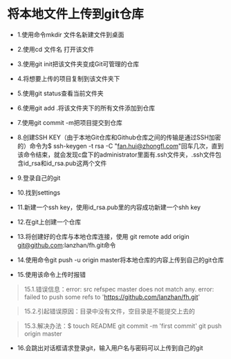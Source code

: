 将本地文件上传到git仓库
=========
- 1\.使用命令mkdir 文件名新建文件到桌面

- 2\.使用cd 文件名 打开该文件

- 3\.使用git init把该文件夹变成Git可管理的仓库

- 4\.将想要上传的项目复制到该文件夹下

- 5\.使用git status查看当前文件夹

- 6\.使用git add .将该文件夹下的所有文件添加到仓库

- 7\.使用git commit -m把项目提交到仓库

- 8\.创建SSH KEY（由于本地Git仓库和Github仓库之间的传输是通过SSH加密的）命令为$ ssh-keygen -t rsa -C "fan.hui@zhongfl.com"回车几次，直到该命令结束，就会发现c盘下的administrator里面有.ssh文件夹，.ssh文件包含id_rsa和id_rsa.pub这两个文件 

- 9\.登录自己的git

- 10\.找到settings

- 11\.新建一个ssh key，使用id_rsa.pub里的内容成功新建一个shh key

- 12\.在git上创建一个仓库

- 13\.将创建好的仓库与本地仓库连接，使用 git remote add origin git@github.com:lanzhan/fh.git命令

- 14\.使用命令git push -u origin master将本地仓库的内容上传到自己的git仓库

- 15\.使用该命令上传时报错

>15.1\.错误信息：error: src refspec master does not match any.
error: failed to push some refs to 'https://github.com/lanzhan/fh.git'

>15.2\.引起错误原因：目录中没有文件，空目录是不能提交上去的

>15.3\.解决办法：$ touch README
git commit -m 'first commit'
git push origin master

- 16\.会跳出对话框请求登录git，输入用户名与密码可以上传到自己的git
